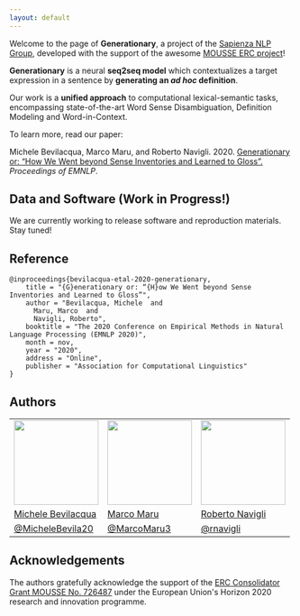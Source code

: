 ```yaml
---
layout: default
---
```

Welcome to the page of **Generationary**, a project of the [Sapienza NLP Group](http://nlp.uniroma1.it), developed with the support of the awesome [MOUSSE ERC project](http://mousse-project.org/)!

**Generationary** is a neural **seq2seq model** which contextualizes a target expression in a sentence by **generating an *ad hoc* definition**. 

Our work is a **unified approach** to computational lexical-semantic tasks, encompassing state-of-the-art Word Sense Disambiguation, Definition Modeling and Word-in-Context.

To learn more, read our paper:

Michele Bevilacqua, Marco Maru, and Roberto Navigli. 2020. [Generationary or: “How We Went beyond Sense Inventories and Learned to Gloss”.](res/EMNLP2020-Generationary.pdf) *Proceedings of EMNLP*.

## Data and Software (Work in Progress!)
We are currently working to release software and reproduction materials. Stay tuned!

## Reference
```
@inproceedings{bevilacqua-etal-2020-generationary,
    title = "{G}enerationary or: “{H}ow We Went beyond Sense Inventories and Learned to Gloss”",
    author = "Bevilacqua, Michele  and
      Maru, Marco  and
      Navigli, Roberto",
    booktitle = "The 2020 Conference on Empirical Methods in Natural Language Processing (EMNLP 2020)",
    month = nov,
    year = "2020",
    address = "Online",
    publisher = "Association for Computational Linguistics"
}
```

## Authors
        
<table class="center">
<tr>
	<td>
		<img src="https://sapienzanlp.github.io/babelpic/imgs/bevilacqua.jpg" width="150" height="150">
	</td>  
	<td>
		<img src="https://sapienzanlp.github.io/babelpic/imgs/calabrese.jpg" width="150" height="150"> 
	</td>
	<td>
		<img src="https://sapienzanlp.github.io/babelpic/imgs/navigli.jpg" width="150" height="150">
	</td>
</tr>
<tr>
	<td>
		<a href="https://mbevila.github.io">Michele Bevilacqua</a>
	</td>  
	<td>
		<a href="https://phd.uniroma1.it/web/MARU-MARCO_nP1135442_EN.aspx">Marco Maru</a>
	</td>
	<td>
		<a href="http://wwwusers.di.uniroma1.it/~navigli/">Roberto Navigli</a>
	</td>
</tr>
<tr>
	<td>
		<a href="https://twitter.com/MicheleBevila20">@MicheleBevila20</a>
	</td>  
	<td>
		<a href="https://twitter.com/MarcoMaru3">@MarcoMaru3</a>
	</td>
	<td>
		<a href="https://twitter.com/rnavigli">@rnavigli</a>
	</td>
</tr> 
</table>

## Acknowledgements
The authors gratefully acknowledge the support of the [ERC Consolidator Grant MOUSSE No. 726487](http://mousse-project.org/) under the European Union's Horizon 2020 research and innovation programme.
